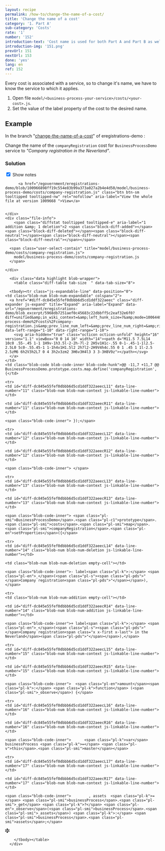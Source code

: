 ```yaml
---
layout: recipe
permalink: /how-to/change-the-name-of-a-cost/
title: 'Change the name of a cost'
category: '1. Part A'
sub-category: 'Costs'
rate: '1'
number: '152'
introduction-text: 'Cost name is used for both Part A and Part B as well as print views. Changing it will affect all of those places.'
introduction-img: '151.png'
prevUrl: 151
nextUrl: 153
done: 'yes'
lang: en
ref: 152
---
```


Every cost is associated with a service, so to change it's name, we have to know the service to which it applies.

1. Open file `model/<business-process-your-service>/costs/<your-cost>.js`.
2. Set the value of the label property of the cost to the desired name.

## Example

In the branch "[change-the-name-of-a-cost](https://github.com/egovernment/eregistrations-demo/tree/change-the-name-of-a-cost)" of eregistrations-demo :

Change the name of the `companyRegistration` cost for `BusinessProcessDemo` service to *"Company registration in the Neverland"*.

### Solution

<div id="files" class="diff-view " onclick="window.open('https://github.com/egovernment/eregistrations-demo/compare/change-the-name-of-a-cost...change-the-name-of-a-cost-solution#files')">

<a name="diff-dc845e55fef0dbbb6d5cd1ddf322aeec"></a>
<div id="diff-0" class="file js-details-container




             show-inline-notes
           ">
  <div class="file-header" data-path="model/business-process-demo/costs/company-registration.js">
    <div class="file-actions">
        <span class="show-file-notes">
          <label>
            <input checked="checked" class="js-toggle-file-notes" type="checkbox">
            Show notes
          </label>
        </span>

          <a href="/egovernment/eregistrations-demo/blob/100966898ff19c554e83b99a373a027a2b4e4d50/model/business-process-demo/costs/company-registration.js" class="btn btn-sm tooltipped tooltipped-nw" rel="nofollow" aria-label="View the whole file at version 1009668 ">View</a>


    </div>
    <div class="file-info">
        <span class="diffstat tooltipped tooltipped-e" aria-label="1 addition &amp; 1 deletion">2 <span class="block-diff-added"></span><span class="block-diff-deleted"></span><span class="block-diff-neutral"></span><span class="block-diff-neutral"></span><span class="block-diff-neutral"></span></span>

      <span class="user-select-contain" title="model/business-process-demo/costs/company-registration.js">
        model/business-process-demo/costs/company-registration.js
      </span>

    </div>
  </div>

      <div class="data highlight blob-wrapper">
        <table class="diff-table tab-size  " data-tab-size="8">

      <tbody><tr class="js-expandable-line" data-position="0">
    <td class="blob-num blob-num-expandable" colspan="2">
      <a href="#diff-dc845e55fef0dbbb6d5cd1ddf322aeec" class="diff-expander js-expand" title="Expand" aria-label="Expand" data-url="/egovernment/eregistrations-demo/blob_excerpt/5968db7251aef0c45683c22dbbff5c2eaf32e6f0?diff=unified&amp;in_wiki_context=&amp;left_hunk_size=7&amp;mode=100644&amp;next_line_num_left=11&amp;next_line_num_right=11&amp;path=model%2Fbusiness-process-demo%2Fcosts%2Fcompany-registration.js&amp;prev_line_num_left=&amp;prev_line_num_right=&amp;right_hunk_size=7" data-left-range="1-10" data-right-range="1-10">
        <svg aria-hidden="true" class="octicon octicon-unfold" height="16" version="1.1" viewBox="0 0 14 16" width="14"><path d="M11.5 7.5L14 10c0 .55-.45 1-1 1H9v-1h3.5l-2-2h-7l-2 2H5v1H1c-.55 0-1-.45-1-1l2.5-2.5L0 5c0-.55.45-1 1-1h4v1H1.5l2 2h7l2-2H9V4h4c.55 0 1 .45 1 1l-2.5 2.5zM6 6h2V3h2L7 0 4 3h2v3zm2 3H6v3H4l3 3 3-3H8V9z"></path></svg>
      </a>
    </td>
    <td class="blob-code blob-code-inner blob-code-hunk">@@ -11,7 +11,7 @@ BusinessProcessDemo.prototype.costs.map.define('companyRegistration', {</td>
  </tr>

    <tr>
    <td id="diff-dc845e55fef0dbbb6d5cd1ddf322aeecL11" data-line-number="11" class="blob-num blob-num-context js-linkable-line-number"></td>

    <td id="diff-dc845e55fef0dbbb6d5cd1ddf322aeecR11" data-line-number="11" class="blob-num blob-num-context js-linkable-line-number"></td>

  <td class="blob-code blob-code-context">

    <span class="blob-code-inner"> });</span>

  </td>
</tr>


    <tr>
    <td id="diff-dc845e55fef0dbbb6d5cd1ddf322aeecL12" data-line-number="12" class="blob-num blob-num-context js-linkable-line-number"></td>

    <td id="diff-dc845e55fef0dbbb6d5cd1ddf322aeecR12" data-line-number="12" class="blob-num blob-num-context js-linkable-line-number"></td>

  <td class="blob-code blob-code-context">

    <span class="blob-code-inner"> </span>

  </td>
</tr>


    <tr>
    <td id="diff-dc845e55fef0dbbb6d5cd1ddf322aeecL13" data-line-number="13" class="blob-num blob-num-context js-linkable-line-number"></td>

    <td id="diff-dc845e55fef0dbbb6d5cd1ddf322aeecR13" data-line-number="13" class="blob-num blob-num-context js-linkable-line-number"></td>

  <td class="blob-code blob-code-context">

    <span class="blob-code-inner"> <span class="pl-smi">BusinessProcessDemo</span>.<span class="pl-c1">prototype</span>.<span class="pl-smi">costs</span>.<span class="pl-smi">map</span>.<span class="pl-smi">companyRegistration</span>.<span class="pl-en">setProperties</span>({</span>

  </td>
</tr>


    <tr>
    <td id="diff-dc845e55fef0dbbb6d5cd1ddf322aeecL14" data-line-number="14" class="blob-num blob-num-deletion js-linkable-line-number"></td>

    <td class="blob-num blob-num-deletion empty-cell"></td>

  <td class="blob-code blob-code-deletion">

    <span class="blob-code-inner">- label<span class="pl-k">:</span> <span class="pl-en">_</span>(<span class="pl-s"><span class="pl-pds">"</span>Company registration<span class="pl-pds">"</span></span>),</span>

  </td>
</tr>


    <tr>
    <td class="blob-num blob-num-addition empty-cell"></td>

    <td id="diff-dc845e55fef0dbbb6d5cd1ddf322aeecR14" data-line-number="14" class="blob-num blob-num-addition js-linkable-line-number"></td>

  <td class="blob-code blob-code-addition">

    <span class="blob-code-inner">+ label<span class="pl-k">:</span> <span class="pl-en">_</span>(<span class="pl-s"><span class="pl-pds">"</span>Company registration<span class="x x-first x-last"> in the Neverland</span><span class="pl-pds">"</span></span>),</span>

  </td>
</tr>


    <tr>
    <td id="diff-dc845e55fef0dbbb6d5cd1ddf322aeecL15" data-line-number="15" class="blob-num blob-num-context js-linkable-line-number"></td>

    <td id="diff-dc845e55fef0dbbb6d5cd1ddf322aeecR15" data-line-number="15" class="blob-num blob-num-context js-linkable-line-number"></td>

  <td class="blob-code blob-code-context">

    <span class="blob-code-inner">  <span class="pl-en">amount</span><span class="pl-k">:</span> <span class="pl-k">function</span> (<span class="pl-smi">_observe</span>) {</span>

  </td>
</tr>


    <tr>
    <td id="diff-dc845e55fef0dbbb6d5cd1ddf322aeecL16" data-line-number="16" class="blob-num blob-num-context js-linkable-line-number"></td>

    <td id="diff-dc845e55fef0dbbb6d5cd1ddf322aeecR16" data-line-number="16" class="blob-num blob-num-context js-linkable-line-number"></td>

  <td class="blob-code blob-code-context">

    <span class="blob-code-inner">      <span class="pl-k">var</span> businessProcess <span class="pl-k">=</span> <span class="pl-v">this</span>.<span class="pl-smi">master</span></span>

  </td>
</tr>


    <tr>
    <td id="diff-dc845e55fef0dbbb6d5cd1ddf322aeecL17" data-line-number="17" class="blob-num blob-num-context js-linkable-line-number"></td>

    <td id="diff-dc845e55fef0dbbb6d5cd1ddf322aeecR17" data-line-number="17" class="blob-num blob-num-context js-linkable-line-number"></td>

  <td class="blob-code blob-code-context">

    <span class="blob-code-inner">        , assets  <span class="pl-k">=</span> <span class="pl-smi">businessProcess</span>.<span class="pl-smi">_get</span> <span class="pl-k">?</span> <span class="pl-en">_observe</span>(<span class="pl-smi">businessProcess</span>.<span class="pl-smi">_assets</span>) <span class="pl-k">:</span> <span class="pl-smi">businessProcess</span>.<span class="pl-smi">assets</span>;</span>

  </td>
</tr>


  <tr class="js-expandable-line">
   <td class="blob-num blob-num-expandable" colspan="2">
     <a href="#diff-dc845e55fef0dbbb6d5cd1ddf322aeec" class="diff-expander js-expand" title="Expand" aria-label="Expand" data-url="/egovernment/eregistrations-demo/blob_excerpt/5968db7251aef0c45683c22dbbff5c2eaf32e6f0?diff=unified&amp;in_wiki_context=&amp;mode=100644&amp;path=model%2Fbusiness-process-demo%2Fcosts%2Fcompany-registration.js&amp;prev_line_num_left=17&amp;prev_line_num_right=17" data-left-range="18-21" data-right-range="18-21">
       <svg aria-hidden="true" class="octicon octicon-unfold" height="16" version="1.1" viewBox="0 0 14 16" width="14"><path d="M11.5 7.5L14 10c0 .55-.45 1-1 1H9v-1h3.5l-2-2h-7l-2 2H5v1H1c-.55 0-1-.45-1-1l2.5-2.5L0 5c0-.55.45-1 1-1h4v1H1.5l2 2h7l2-2H9V4h4c.55 0 1 .45 1 1l-2.5 2.5zM6 6h2V3h2L7 0 4 3h2v3zm2 3H6v3H4l3 3 3-3H8V9z"></path></svg>
     </a>
   </td>
   <td class="blob-code blob-code-expandable"></td>
  </tr>

        </tbody></table>
      </div>
</div>

</div>
